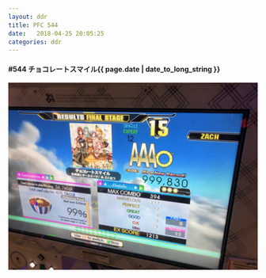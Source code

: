 ```yaml
---
layout: ddr
title: PFC 544
date:   2018-04-25 20:05:25
categories: ddr
---
```


#### **#544** チョコレートスマイル<span class="pull-right">{{ page.date | date_to_long_string }}</span>
![](/images/pfc/544_チョコレートスマイル.jpg)
